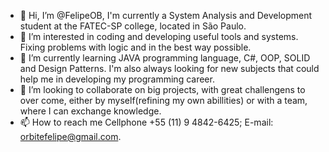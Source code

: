 - 👋 Hi, I’m @FelipeOB, I'm currently a System Analysis and Development student at the FATEC-SP college, located in São Paulo.
- 👀 I’m interested in coding and developing useful tools and systems. Fixing problems with logic and in the best way possible.
- 🌱 I’m currently learning JAVA programming language, C#, OOP, SOLID and Design Patterns. I'm also always looking for new subjects that could help me in developing my programming career.
- 💞️ I’m looking to collaborate on big projects, with great challengens to over come, either by myself(refining my own abillities) or with a team, where I can exchange knowledge.
- 📫 How to reach me 
      Cellphone +55 (11) 9 4842-6425;
      E-mail: orbitefelipe@gmail.com.

<!---
FelipeOB/FelipeOB is a ✨ special ✨ repository because its `README.md` (this file) appears on your GitHub profile.
You can click the Preview link to take a look at your changes.
--->
